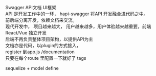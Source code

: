 Swagger API文档 UI框架<br>
API 是开发工作中的一环， hapi-swagger 将API 开发融合进代码之中。<br>
前后端分离开发，依赖文档来交流。<br>
现代开发中， 项目越来越大， 用户越来越多，用户体验越来越重要，前端React/Vue 独立开发<br>
后端不再负责整体项目架构，以提供API为主<br>
文档亦是代码，以plugin的方式接入，<br>
register 到app.js   /documentation<br>
只要在每个route 里配置一下就好了 tags<br>

sequelize + model define